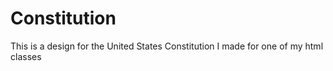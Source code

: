 # Constitution
This is a design for the United States Constitution I made for one of my html classes
